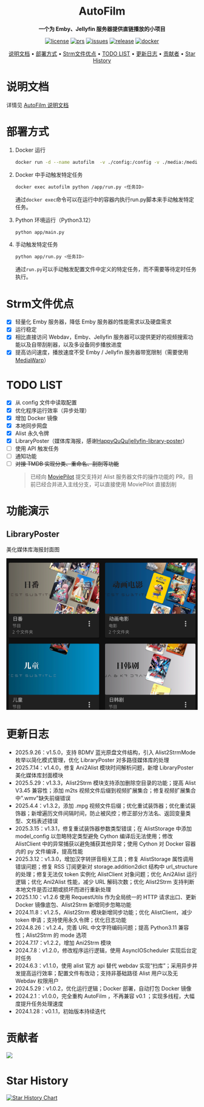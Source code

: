 [license]: /LICENSE
[license-badge]: https://img.shields.io/github/license/Akimio521/AutoFilm?style=flat-square&a=1
[prs]: https://github.com/Akimio521/AutoFilm
[prs-badge]: https://img.shields.io/badge/PRs-welcome-brightgreen.svg?style=flat-square
[issues]: https://github.com/Akimio521/AutoFilm/issues/new
[issues-badge]: https://img.shields.io/badge/Issues-welcome-brightgreen.svg?style=flat-square
[release]: https://github.com/Akimio521/AutoFilm/releases/latest
[release-badge]: https://img.shields.io/github/v/release/Akimio521/AutoFilm?style=flat-square
[docker]: https://hub.docker.com/r/akimio/autofilm
[docker-badge]: https://img.shields.io/docker/pulls/akimio/autofilm?color=%2348BB78&logo=docker&label=pulls

<div align="center">

# AutoFilm

**一个为 Emby、Jellyfin 服务器提供直链播放的小项目** 

[![license][license-badge]][license]
[![prs][prs-badge]][prs]
[![issues][issues-badge]][issues]
[![release][release-badge]][release]
[![docker][docker-badge]][docker]


[说明文档](#说明文档) •
[部署方式](#部署方式) •
[Strm文件优点](#Strm文件优点) •
[TODO LIST](#todo-list) •
[更新日志](#更新日志) •
[贡献者](#贡献者) •
[Star History](#star-history)

</div>

# 说明文档
详情见 [AutoFilm 说明文档](https://blog.akimio.top/posts/1031/)

# 部署方式
1. Docker 运行
    ```bash
    docker run -d --name autofilm  -v ./config:/config -v ./media:/media -v ./logs:/logs akimio/autofilm
    ```

2. Docker 中手动触发特定任务
    ```bash
    docker exec autofilm python /app/run.py <任务ID>
    ```
    通过`docker exec`命令可以在运行中的容器内执行run.py脚本来手动触发特定任务。
2. Python 环境运行（Python3.12）
    ```bash
    python app/main.py
    ```

3. 手动触发特定任务
    ```bash
    python app/run.py <任务ID>
    ```
    通过`run.py`可以手动触发配置文件中定义的特定任务，而不需要等待定时任务执行。

# Strm文件优点
- [x] 轻量化 Emby 服务器，降低 Emby 服务器的性能需求以及硬盘需求
- [x] 运行稳定
- [x] 相比直接访问 Webdav，Emby、Jellyfin 服务器可以提供更好的视频搜索功能以及自带刮削器，以及多设备同步播放进度
- [x] 提高访问速度，播放速度不受 Emby / Jellyfin 服务器带宽限制（需要使用 [MediaWarp](https://github.com/Akimio521/MediaWarp)）

# TODO LIST
- [x] 从 config 文件中读取配置
- [x] 优化程序运行效率（异步处理）
- [x] 增加 Docker 镜像
- [x] 本地同步网盘
- [x] Alist 永久令牌
- [x] LibraryPoster（媒体库海报，感谢[HappyQuQu/jellyfin-library-poster](https://github.com/HappyQuQu/jellyfin-library-poster)）
- [ ] 使用 API 触发任务
- [ ] 通知功能
- [ ] ~~对接 TMDB 实现分类、重命名、刮削等功能~~
    > 已经向 [MoviePilot](https://github.com/jxxghp/MoviePilot) 提交支持对 Alist 服务器文件的操作功能的 PR，目前已经合并进入主线分支，可以直接使用 MoviePilot 直接刮削

# 功能演示
## LibraryPoster
美化媒体库海报封面图

![LibraryPoster](./img/LibraryPoster.png)

# 更新日志
- 2025.9.26：v1.5.0，支持 BDMV 蓝光原盘文件结构，引入 Alist2StrmMode 枚举以简化模式管理，优化 LibraryPoster 对多路径媒体库的处理
- 2025.7.14：v1.4.0，修复 Ani2Alist 模块时间解析问题，新增 LibraryPoster 美化媒体库封面模块
- 2025.5.29：v1.3.3，Alist2Strm 模块支持添加删除空目录的功能；提高 Alist V3.45 兼容性；添加 m2ts 视频文件后缀到视频扩展集合；修复视频扩展集合中".wmv"缺失前缀错误
- 2025.4.4：v1.3.2，添加 .mpg 视频文件后缀；优化重试装饰器；优化重试装饰器；新增遍历文件间隔时间，防止被风控；修正部分方法名、返回变量类型、文档表述错误
- 2025.3.15：v1.3.1，修复重试装饰器参数类型错误；在 AlistStorage 中添加 model_config 以忽略特定类型避免 Cython 编译后无法使用；修改 AlistClient 中的异常捕获以避免捕获其他异常；使用 Cython 对 Docker 容器内的 py 文件编译，提高性能
- 2025.3.12：v1.3.0，增加汉字转拼音相关工具；修复 AlistStorage 属性调用错误问题；修复 RSS 订阅更新对 storage.addition2dict 结构中 url_structure 的处理；修复无法仅 token 实例化 AlistClient 对象问题；优化 Ani2Alist 运行逻辑；优化 Ani2Alist 性能，减少 URL 解码次数；优化 Alist2Strm 支持判断本地文件是否过期或损坏而进行重新处理
- 2025.1.10：v1.2.6 使用 RequestUtils 作为全局统一的 HTTP 请求出口、更新 Docker 镜像底包、Alist2Strm 新增同步忽略功能
- 2024.11.8：v1.2.5，Alist2Strm 模块新增同步功能；优化 AlistClient，减少 token 申请；支持使用永久令牌；优化日志功能
- 2024.8.26：v1.2.4，完善 URL 中文字符编码问题；提高 Python3.11 兼容性；Alist2Strm 的 mode 选项
- 2024.7.17：v1.2.2，增加 Ani2Strm 模块
- 2024.7.8：v1.2.0，修改程序运行逻辑，使用 AsyncIOScheduler 实现后台定时任务
- 2024.6.3：v1.1.0，使用 alist 官方 api 替代 webdav 实现“扫库”；采用异步并发提高运行效率；配置文件有改动；支持非基础路径 Alist 用户以及无 Webdav 权限用户
- 2024.5.29：v1.0.2，优化运行逻辑；Docker 部署，自动打包 Docker 镜像
- 2024.2.1：v1.0.0，完全重构 AutoFilm ，不再兼容 v0.1 ；实现多线程，大幅度提升任务处理速度
- 2024.1.28：v0.1.1，初始版本持续迭代

# 贡献者
<a href="https://github.com/Akimio521/AutoFilm/graphs/contributors">
  <img src="https://contrib.rocks/image?repo=Akimio521/AutoFilm" />
</a>

# Star History
<a href="https://github.com/Akimio521/AutoFilm/stargazers">
    <img width="500" alt="Star History Chart" src="https://api.star-history.com/svg?repos=Akimio521/AutoFilm&type=Date">
</a>